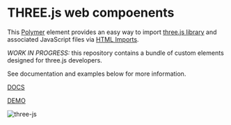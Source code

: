 THREE.js web compoenents
========================

This [Polymer](https://www.polymer-project.org/) element provides an easy way to import [three.js library](http://threejs.org/) and associated JavaScript files via [HTML Imports](http://w3c.github.io/webcomponents/spec/imports/).

*WORK IN PROGRESS:* this repository contains a bundle of custom elements designed for three.js developers.

See documentation and examples below for more information.

[DOCS](http://akirodic.com/components/three-js)

[DEMO](http://akirodic.com/components/three-js/demo.html)

![three-js](http://akirodic.com/components/three-js/preview.png "three-js")
